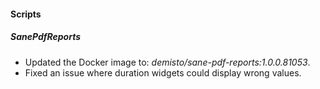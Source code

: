 #### Scripts
##### SanePdfReports
- Updated the Docker image to: *demisto/sane-pdf-reports:1.0.0.81053*.
- Fixed an issue where duration widgets could display wrong values.

